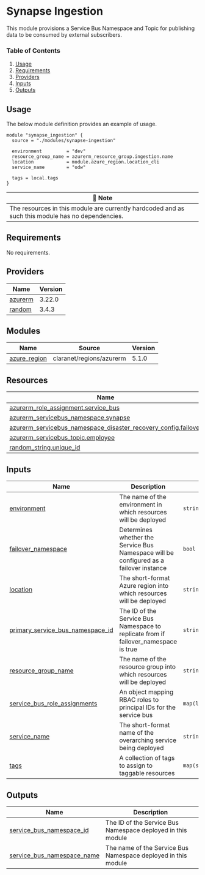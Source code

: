 # Synapse Ingestion
This module provisions a Service Bus Namespace and Topic for publishing data to be consumed by external subscribers.

### Table of Contents
1. [Usage](#usage)
2. [Requirements](#requirements)
3. [Providers](#Providers)
4. [Inputs](#inputs)
5. [Outputs](#outputs)

## Usage
The below module definition provides an example of usage.

```
module "synapse_ingestion" {
  source = "./modules/synapse-ingestion"

  environment         = "dev"
  resource_group_name = azurerm_resource_group.ingestion.name
  location            = module.azure_region.location_cli
  service_name        = "odw"

  tags = local.tags
}
```

| :scroll: Note |
|----------|
| The resources in this module are currently hardcoded and as such this module has no dependencies. |

<!-- BEGINNING OF PRE-COMMIT-TERRAFORM DOCS HOOK -->
## Requirements

No requirements.

## Providers

| Name | Version |
|------|---------|
| <a name="provider_azurerm"></a> [azurerm](#provider\_azurerm) | 3.22.0 |
| <a name="provider_random"></a> [random](#provider\_random) | 3.4.3 |

## Modules

| Name | Source | Version |
|------|--------|---------|
| <a name="module_azure_region"></a> [azure\_region](#module\_azure\_region) | claranet/regions/azurerm | 5.1.0 |

## Resources

| Name | Type |
|------|------|
| [azurerm_role_assignment.service_bus](https://registry.terraform.io/providers/hashicorp/azurerm/latest/docs/resources/role_assignment) | resource |
| [azurerm_servicebus_namespace.synapse](https://registry.terraform.io/providers/hashicorp/azurerm/latest/docs/resources/servicebus_namespace) | resource |
| [azurerm_servicebus_namespace_disaster_recovery_config.failover](https://registry.terraform.io/providers/hashicorp/azurerm/latest/docs/resources/servicebus_namespace_disaster_recovery_config) | resource |
| [azurerm_servicebus_topic.employee](https://registry.terraform.io/providers/hashicorp/azurerm/latest/docs/resources/servicebus_topic) | resource |
| [random_string.unique_id](https://registry.terraform.io/providers/hashicorp/random/latest/docs/resources/string) | resource |

## Inputs

| Name | Description | Type | Default | Required |
|------|-------------|------|---------|:--------:|
| <a name="input_environment"></a> [environment](#input\_environment) | The name of the environment in which resources will be deployed | `string` | n/a | yes |
| <a name="input_failover_namespace"></a> [failover\_namespace](#input\_failover\_namespace) | Determines whether the Service Bus Namespace will be configured as a failover instance | `bool` | n/a | yes |
| <a name="input_location"></a> [location](#input\_location) | The short-format Azure region into which resources will be deployed | `string` | n/a | yes |
| <a name="input_primary_service_bus_namespace_id"></a> [primary\_service\_bus\_namespace\_id](#input\_primary\_service\_bus\_namespace\_id) | The ID of the Service Bus Namespace to replicate from if failover\_namespace is true | `string` | `null` | no |
| <a name="input_resource_group_name"></a> [resource\_group\_name](#input\_resource\_group\_name) | The name of the resource group into which resources will be deployed | `string` | n/a | yes |
| <a name="input_service_bus_role_assignments"></a> [service\_bus\_role\_assignments](#input\_service\_bus\_role\_assignments) | An object mapping RBAC roles to principal IDs for the service bus | `map(list(string))` | `{}` | no |
| <a name="input_service_name"></a> [service\_name](#input\_service\_name) | The short-format name of the overarching service being deployed | `string` | n/a | yes |
| <a name="input_tags"></a> [tags](#input\_tags) | A collection of tags to assign to taggable resources | `map(string)` | `{}` | no |

## Outputs

| Name | Description |
|------|-------------|
| <a name="output_service_bus_namespace_id"></a> [service\_bus\_namespace\_id](#output\_service\_bus\_namespace\_id) | The ID of the Service Bus Namespace deployed in this module |
| <a name="output_service_bus_namespace_name"></a> [service\_bus\_namespace\_name](#output\_service\_bus\_namespace\_name) | The name of the Service Bus Namespace deployed in this module |
<!-- END OF PRE-COMMIT-TERRAFORM DOCS HOOK -->
